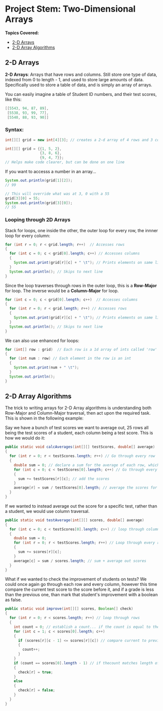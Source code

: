 # Project Stem: Two-Dimensional Arrays
**Topics Covered:**
- [2-D Arrays](#2-d-arrays)
- [2-D Array Algorithms](#2-d-array-algorithms)
## 2-D Arrays

**2-D Arrays**: Arrays that have rows and columns. Still store one type of data, indexed from 0 to length - 1, and used to store large amounts of data. Specifically used to store a table of data, and is simply an array of arrays. 

You can easily imagine a table of Student ID numbers, and their test scores, like this:
``` java
[[5543, 94, 87, 89],
 [5538, 93, 99, 77],
 [5540, 88, 93, 90]]
```

### Syntax:

``` java
int[][] grid = new int[4][3]; // creates a 2-d array of 4 rows and 3 columns
```

``` java
int[][] grid = {{1, 5, 2}, 
                {3, 8, 6}, 
                {9, 4, 7}};
// Helps make code clearer, but can be done on one line
```

If you want to accesss a number in an array...
``` java
System.out.println(grid[1][2]);
// 99

// This will override what was at 3, 0 with a 55
grid[3][0] = 55;        
System.out.println(grid[3][0]);
// 55
```

### Looping through 2D Arrays

Stack for loops, one inside the other, the outer loop for every row, the innner loop for every column:

``` java
for (int r = 0; r < grid.length; r++)  // Accesses rows
{
  for (int c = 0; c < grid[0].length; c++) // Accesses columns 
  {
    System.out.print(grid[r][c] + " \t"); // Prints elements on same line
  }
  System.out.println(); // Skips to next line
}
```

Since the loop traverses through rows in the outer loop, this is a **Row-Major** for loop. The inverse would be a **Column-Major** for loop. 

``` java
for (int c = 0; c < grid[0].length; c++)  // Accesses columns
{
  for (int r = 0; r < grid.length; r++) // Accesses rows 
  {
    System.out.print(grid[r][c] + " \t"); // Prints elements on same line
  }
  System.out.println(); // Skips to next line
}
```

We can also use enhanced for loops:

``` java
for (int[] row : grid)  // Each row is a 1d array of ints called 'row'
{
  for (int num : row) // Each element in the row is an int
  {
    System.out.print(num + " \t");
  }
  System.out.println();
}
```

## 2-D Array Algorithms

The trick to writing arrays for 2-D Array algorithms is understanding both Row-Major and Column-Major traversal, then act upon the required task. This is shown in the following example:

Say we have a bunch of test scores we want to average out, 25 rows all being the test scores of a student, each column being a test score. This is how we would do it:

``` java
public static void calcAverages(int[][] testScores, double[] average)
{
  for (int r = 0; r < testScores.length; r++) // Go through every row
  {
    double sum = 0; // declare a sum for the average of each row, which resets to 0 after a row is complete
    for (int c = 0; c < testScores[0].length; c++) // Go through every column within a row
    {
      sum += testScores[r][c]; // add the scores
    }
    average[r] = sum / testScores[0].length; // average the scores for that row, and replace the specified value in the "average" array. 
  }
}
```

If we wanted to instead average out the score for a specific test, rather than a student, we would use column traversal. 
``` java
public static void testAverage(int[][] scores, double[] average)
{
  for (int c = 0; c < testScores[0].length; c++) // loop through columns
  {
    double sum = 0;
    for (int r = 0; r < testScores.length; r++) // Loop through every row
    {
      sum += scores[r][c];
    }
    average[c] = sum / scores.length; // sum + average out scores
  }
}
```

What if we wanted to check the improvement of students on tests? We could once again go through each row and every column, however this time compare the current test score to the score before it, and if a grade is less than the previous one, than mark that student's improvement with a boolean as false. 

``` java
public static void improve(int[][] scores, Boolean[] check)
{
  for (int r = 0; r < scores.length; r++) // loop through rows
  {
    int count = 0; // establish a count... if the count is equal to the length of the row - 1, since we are comparing values before the current one, then the student progressed
    for (int c = 1; c < scores[0].length; c++)
    {
      if (scores[r][c - 1] <= scores[r][c]) // compare current to previous score
      {
        count++; 
      }
    }
    if (count == scores[0].length - 1) // if thecount matches length of the row - 1, then it means that the student progressed. Otherwise, set that students progression to false
    {
      check[r] = true;
    }
    else
    {
      check[r] = false;
    }
  }
}
```